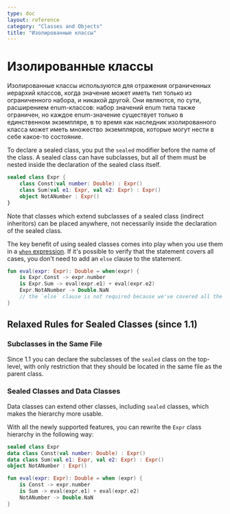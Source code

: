 ```yaml
---
type: doc
layout: reference
category: "Classes and Objects"
title: "Изолированные классы"
---
```


<!--# Sealed Classes-->
# Изолированные классы

<!--Sealed classes are used for representing restricted class hierarchies, when a value can have one of the types from a
limited set, but cannot have any other type. They are, in a sense, an extension of enum classes: the set of values
for an enum type is also restricted, but each enum constant exists only as a single instance, whereas a subclass
of a sealed class can have multiple instances which can contain state.-->
Изолированные классы используются для отражения ограниченных иерархий классов, когда значение может иметь тип только из ограниченного набора, и никакой другой. Они являются, по сути, расширением enum-классов: набор значений enum типа также ограничен, но каждое enum-значение существует только в единственном экземпляре, в то время как наследник изолированного класса может иметь множество экземпляров, которые могут нести в себе какое-то состояние.

To declare a sealed class, you put the `sealed` modifier before the name of the class. A sealed class can have
subclasses, but all of them must be nested inside the declaration of the sealed class itself.

``` kotlin
sealed class Expr {
    class Const(val number: Double) : Expr()
    class Sum(val e1: Expr, val e2: Expr) : Expr()
    object NotANumber : Expr()
}
```

Note that classes which extend subclasses of a sealed class (indirect inheritors) can be placed anywhere, not necessarily inside
the declaration of the sealed class.

The key benefit of using sealed classes comes into play when you use them in a [`when` expression](control-flow.html#when-expression). If it's possible
to verify that the statement covers all cases, you don't need to add an `else` clause to the statement.

``` kotlin
fun eval(expr: Expr): Double = when(expr) {
    is Expr.Const -> expr.number
    is Expr.Sum -> eval(expr.e1) + eval(expr.e2)
    Expr.NotANumber -> Double.NaN
    // the `else` clause is not required because we've covered all the cases
}
```

## Relaxed Rules for Sealed Classes (since 1.1)

### Subclasses in the Same File

Since 1.1 you can declare the subclasses of the `sealed` class on the top-level, with only restriction that they should be located in the same file as the parent class. 

### Sealed Classes and Data Classes

Data classes can extend other classes, including `sealed` classes, which makes the hierarchy more usable.

With all the newly supported features, you can rewrite the `Expr` class hierarchy in the following way:

``` kotlin
sealed class Expr
data class Const(val number: Double) : Expr()
data class Sum(val e1: Expr, val e2: Expr) : Expr()
object NotANumber : Expr()

fun eval(expr: Expr): Double = when (expr) {
    is Const -> expr.number
    is Sum -> eval(expr.e1) + eval(expr.e2)
    NotANumber -> Double.NaN
}
```
